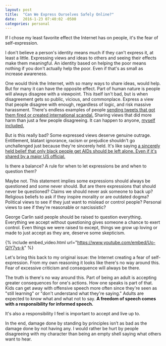 ```yaml
---
layout: post
title:  "Can We Express Ourselves Safely Online?"
date:   2016-1-23 07:40:02 -0500
categories: personal
---
```


If I chose my least favorite effect the Internet has on people, it's the fear of self-expression.

I don't believe a person's identity means much if they can't express it, at least a little. Expressing views and ideas to others and seeing their effects make them meaningful. An identity based on helping the poor means nothing if you don't actually help the poor. Even if that's as small as increase awareness.

One would think the Internet, with so many ways to share ideas, would help. But for many it can have the opposite effect. Part of human nature is people will always disagree with a viewpoint. This itself isn't bad, but is when disagreement gets so public, vicious, and commonplace. Express a view that people disagree with enough, regardless of logic, and risk massive harassment. There's endless examples of people [sending tweets that got them fired or created international scandal.](http://www.digitaltrends.com/social-media/teen-gets-fired-twitter-cursing-new-job/) Sharing views that did more harm than just a few people disagreeing. It can happen to anyone, [myself included.](https://twitter.com/anncoulter/status/345609539648880640)

But is this really bad? Some expressed views deserve genuine outrage. Entitlement, blatant ignorance, racism or prejudice shouldn't go unchallenged just because they're sincerely held. It's like saying [a sincerely held belief that only black people get AIDs should be left alone. Even if it's shared by a major US official.](http://www.theguardian.com/world/2013/dec/22/pr-exec-fired-racist-tweet-aids-africa-apology)

Is there a balance? A rule for when to let expressions be and when to question them?

Maybe not. This statement implies some expressions should always be questioned and some never should. But are there expressions that should never be questioned? Claims we should never ask someone to back up? Religious beliefs to ask if they inspire morality or are outdated dogma? Political views to see if they just want to mislead or control people? Personal views to see if they're reasonable or narcissistic?

George Carlin said people should be raised to question everything. Everything we accept without questioning gives someone a chance to exert control. Even things we were raised to except, things we grow up loving or made to just accept as they are, deserve some skepticism.

{% include embed_video.html url="https://www.youtube.com/embed/Uo-QIY7ys-k" %}

Let's bring this back to my original issue: the Internet creating a fear of self-expression. From my own reasoning it looks like there's no way around this. Fear of excessive criticism and consequence will always be there.

The truth is there's no way around this. Part of being an adult is accepting greater consequences for one's actions. How one speaks is part of that. Kids can get away with offensive speech more often since they're seen as "still learning" or "don't understand what they're saying." Adults are expected to know what and what not to say. **A freedom of speech comes with a responsibility for informed speech.**

It's also a responsibility I feel is important to accept and live up to.

In the end, damage done by standing by principles isn’t as bad as the damage done by not having any. I would rather be hurt by people disagreeing with my character than being an empty shell saying what others want to hear.
